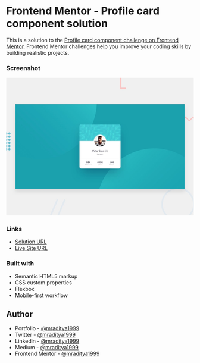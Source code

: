# Frontend Mentor - Profile card component solution

This is a solution to the [Profile card component challenge on Frontend Mentor](https://www.frontendmentor.io/challenges/profile-card-component-cfArpWshJ). Frontend Mentor challenges help you improve your coding skills by building realistic projects.

### Screenshot

[![Design preview for the Profile card component coding challenge](./design/desktop-preview.jpg)](https://fm-02-profile-card-component.netlify.app)

### Links

- [Solution URL](https://www.frontendmentor.io/solutions/profile-card-component-axKk7az9cg)
- [Live Site URL](https://fm-02-profile-card-component.netlify.app)

### Built with

- Semantic HTML5 markup
- CSS custom properties
- Flexbox
- Mobile-first workflow

## Author

- Portfolio - [@mraditya1999](https://adityayadav-dev.netlify.app/)
- Twitter - [@mraditya1999](https://twitter.com/mraditya1999)
- Linkedin - [@mraditya1999](https://www.linkedin.com/in/mraditya1999/)
- Medium - [@mraditya1999](https://medium.com/@mraditya1999)
- Frontend Mentor - [@mraditya1999](https://www.frontendmentor.io/profile/Aditya-oss-creator)

